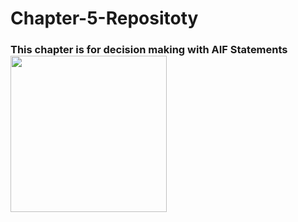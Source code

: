 # Chapter-5-Repositoty
<h3> This chapter is for decision making with AIF Statements <h/3>
<img src="ageProgram.PNG" height="250" width ="250" alt+" flow chart for age program">
